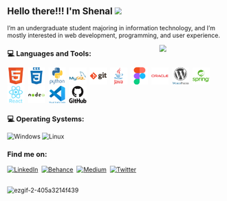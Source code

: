## Hello there!!! I'm Shenal <img src="https://user-images.githubusercontent.com/73876759/226433551-14f9455c-0a09-48c1-ba97-b8204c7ce764.gif" width="25px">
I’m an undergraduate student majoring in information technology, and I’m mostly interested in web development, programming, and user experience.

<img align="right" src="https://github.com/Shenixreal/Shenixreal/assets/73876759/ac1054be-9eff-4e61-946e-c4a496d3db61" width="150">

### 💻 Languages and Tools: <br/>
<img src="https://github.com/devicons/devicon/blob/master/icons/html5/html5-original.svg" title="HTML5" alt="HTML" width="40" height="40"/>&nbsp;
<img src="https://github.com/devicons/devicon/blob/master/icons/css3/css3-plain-wordmark.svg"  title="CSS3" alt="CSS" width="40" height="40"/>&nbsp;
<img src="https://github.com/devicons/devicon/blob/master/icons/python/python-original-wordmark.svg" title="Python" alt="Python" width="40" height="40"/>&nbsp;
<img src="https://github.com/devicons/devicon/blob/master/icons/mysql/mysql-original-wordmark.svg" title="MySQL"  alt="MySQL" width="40" height="40"/>&nbsp;
<img src="https://github.com/devicons/devicon/blob/master/icons/git/git-original-wordmark.svg" title="Git" alt="Git" width="40" height="40"/>&nbsp;
<img src="https://github.com/devicons/devicon/blob/master/icons/java/java-original-wordmark.svg" title="Java" alt="Java" width="40" height="40"/>&nbsp;
<img src="https://github.com/devicons/devicon/blob/master/icons/figma/figma-original.svg" title="Figma" alt="Figma" width="40" height="40"/>&nbsp;
<img src="https://github.com/devicons/devicon/blob/master/icons/oracle/oracle-original.svg" title="Oracle" alt="Oracle" width="40" height="40"/>&nbsp;
<img src="https://github.com/devicons/devicon/blob/master/icons/wordpress/wordpress-original.svg" title="Wordpress" alt="Wordpress" width="40" height="40"/>&nbsp;
<img src="https://github.com/devicons/devicon/blob/master/icons/spring/spring-original-wordmark.svg" title="Spring Boot" alt="Spring Boot" width="40" height="40"/>&nbsp;
<img src="https://github.com/devicons/devicon/blob/master/icons/react/react-original-wordmark.svg" title="React.js" alt="React.js" width="40" height="40"/>&nbsp;
<img src="https://github.com/devicons/devicon/blob/master/icons/nodejs/nodejs-original-wordmark.svg" title="Node.js" alt="Node.js" width="40" height="40"/>&nbsp;
<img src="https://github.com/devicons/devicon/blob/master/icons/vscode/vscode-original-wordmark.svg" title="vscode" alt="vscode" width="40" height="40"/>&nbsp;
<img src="https://github.com/devicons/devicon/blob/master/icons/github/github-original-wordmark.svg" title="Github" alt="Github" width="40" height="40"/>
<br/>

### 💻 Operating Systems: <br/>
![Windows](https://img.shields.io/badge/Windows-0078D6?style=for-the-badge&logo=windows&logoColor=white)
![Linux](https://img.shields.io/badge/Linux-FCC624?style=for-the-badge&logo=linux&logoColor=black)
<br/>

### Find me on: <br/>
<a href="https://www.linkedin.com/in/shenal-samarawickrama-084330194/">
<img alt="LinkedIn" src="https://raw.githubusercontent.com/rahuldkjain/github-profile-readme-generator/master/src/images/icons/Social/linked-in-alt.svg" width="38"></a>&nbsp;
<a href="https://www.behance.com/shenal"><img alt="Behance" src="https://github.com/rahuldkjain/github-profile-readme-generator/blob/master/src/images/icons/Social/behance.svg" width="40"></a>&nbsp;
<a href="https://www.medium.com/shenals"><img alt="Medium" src="https://github.com/rahuldkjain/github-profile-readme-generator/blob/master/src/images/icons/Social/medium.svg" width="40"></a>&nbsp;
<a href="https://www.twitter.com/shencode"><img alt="Twitter" src="https://github.com/rahuldkjain/github-profile-readme-generator/blob/master/src/images/icons/Social/twitter.svg" width="40"></a>&nbsp;
<br/><br/>

![ezgif-2-405a3214f439](https://user-images.githubusercontent.com/73876759/145714791-caef2b87-a2f6-4874-9160-e3c0df4558d0.gif)



<!-- ![Top Langs](https://github-readme-stats.vercel.app/api/top-langs/?username=shenixreal&theme=tokyonight)-->
